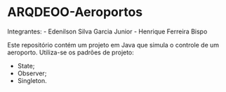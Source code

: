 # ARQDEOO-Aeroportos

Integrantes:
    - Edenilson Silva Garcia Junior
    - Henrique Ferreira Bispo

Este repositório contém um projeto em Java que simula o controle de um aeroporto. 
Utiliza-se os padrões de projeto:

- State;
- Observer;
- Singleton.